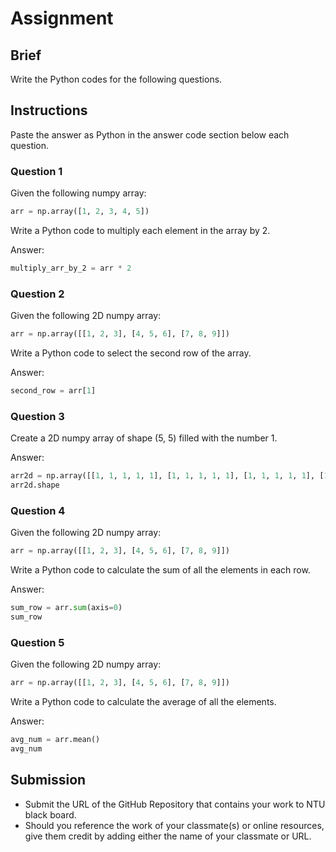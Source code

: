 # Assignment

## Brief

Write the Python codes for the following questions.

## Instructions

Paste the answer as Python in the answer code section below each question.

### Question 1

Given the following numpy array:

```python
arr = np.array([1, 2, 3, 4, 5])
```

Write a Python code to multiply each element in the array by 2.

Answer:

```python
multiply_arr_by_2 = arr * 2
```

### Question 2

Given the following 2D numpy array:

```python
arr = np.array([[1, 2, 3], [4, 5, 6], [7, 8, 9]])
```

Write a Python code to select the second row of the array.

Answer:

```python
second_row = arr[1]
```

### Question 3

Create a 2D numpy array of shape (5, 5) filled with the number 1.

Answer:

```python
arr2d = np.array([[1, 1, 1, 1, 1], [1, 1, 1, 1, 1], [1, 1, 1, 1, 1], [1, 1, 1, 1, 1], [1, 1, 1, 1, 1]])
arr2d.shape
```

### Question 4

Given the following 2D numpy array:

```python
arr = np.array([[1, 2, 3], [4, 5, 6], [7, 8, 9]])
```

Write a Python code to calculate the sum of all the elements in each row.

Answer:

```python
sum_row = arr.sum(axis=0)
sum_row
```

### Question 5

Given the following 2D numpy array:

```python
arr = np.array([[1, 2, 3], [4, 5, 6], [7, 8, 9]])
```

Write a Python code to calculate the average of all the elements.

Answer:

```python
avg_num = arr.mean()
avg_num
```

## Submission

- Submit the URL of the GitHub Repository that contains your work to NTU black board.
- Should you reference the work of your classmate(s) or online resources, give them credit by adding either the name of your classmate or URL.
